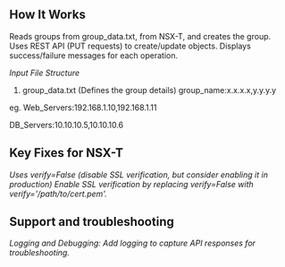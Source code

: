 ## How It Works
Reads groups from group_data.txt, from NSX-T, and creates the group.
Uses REST API (PUT requests) to create/update objects.
Displays success/failure messages for each operation.

_Input File Structure_
1. group_data.txt (Defines the group details)
group_name:x.x.x.x,y.y.y.y

eg.
Web_Servers:192.168.1.10,192.168.1.11

DB_Servers:10.10.10.5,10.10.10.6


## Key Fixes for NSX-T
_Uses verify=False (disable SSL verification, but consider enabling it in production)_
_Enable SSL verification by replacing verify=False with verify='/path/to/cert.pem'._


## Support and troubleshooting
_Logging and Debugging: Add logging to capture API responses for troubleshooting._








